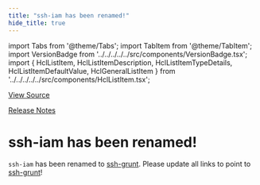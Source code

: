 ```yaml
---
title: "ssh-iam has been renamed!"
hide_title: true
---
```


import Tabs from '@theme/Tabs';
import TabItem from '@theme/TabItem';
import VersionBadge from '../../../../../src/components/VersionBadge.tsx';
import { HclListItem, HclListItemDescription, HclListItemTypeDetails, HclListItemDefaultValue, HclGeneralListItem } from '../../../../../src/components/HclListItem.tsx';

<a href="https://github.com/gruntwork-io/terraform-aws-security/tree/main/modules%2Fssh-iam" className="link-button" title="View the source code for this module in GitHub.">View Source</a>

<a href="https://github.com/gruntwork-io/terraform-aws-security/releases?q=" className="link-button" title="Release notes for only the service catalog versions which impacted this service.">Release Notes</a>

# ssh-iam has been renamed!

`ssh-iam` has been renamed to [ssh-grunt](https://github.com/gruntwork-io/terraform-aws-security/tree/main/modules/ssh-grunt). Please update all links to point to
[ssh-grunt](https://github.com/gruntwork-io/terraform-aws-security/tree/main/modules/ssh-grunt)!


<!-- ##DOCS-SOURCER-START
{
  "originalSources": [
    "https://github.com/gruntwork-io/terraform-aws-security/tree/modules%2Fssh-iam%2Freadme.md",
    "https://github.com/gruntwork-io/terraform-aws-security/tree/modules%2Fssh-iam%2Fvariables.tf",
    "https://github.com/gruntwork-io/terraform-aws-security/tree/modules%2Fssh-iam%2Foutputs.tf"
  ],
  "sourcePlugin": "module-catalog-api",
  "hash": "a513764ff27355ad1c3fbf1f4373459f"
}
##DOCS-SOURCER-END -->
